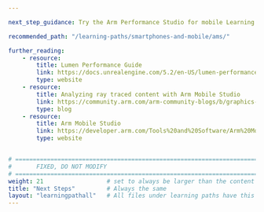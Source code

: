 ```yaml
---

next_step_guidance: Try the Arm Performance Studio for mobile Learning Path for an introduction to profiling and optimizing your applications.

recommended_path: "/learning-paths/smartphones-and-mobile/ams/"

further_reading:
    - resource:
        title: Lumen Performance Guide 
        link: https://docs.unrealengine.com/5.2/en-US/lumen-performance-guide-for-unreal-engine/
        type: website
    - resource:
        title: Analyzing ray traced content with Arm Mobile Studio
        link: https://community.arm.com/arm-community-blogs/b/graphics-gaming-and-vr-blog/posts/analyzing-ray-traced-content
        type: blog
    - resource:
        title: Arm Mobile Studio 
        link: https://developer.arm.com/Tools%20and%20Software/Arm%20Mobile%20Studio
        type: website


# ================================================================================
#       FIXED, DO NOT MODIFY
# ================================================================================
weight: 21                  # set to always be larger than the content in this path, and one more than 'review'
title: "Next Steps"         # Always the same
layout: "learningpathall"   # All files under learning paths have this same wrapper
---
```


